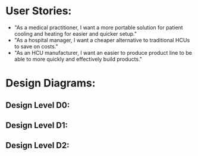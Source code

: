 # User Stories:

* "As a medical practitioner, I want a more portable solution for patient cooling and heating for easier and quicker setup."
* "As a hospital manager, I want a cheaper alternative to traditional HCUs to save on costs."
* "As an HCU manufacturer, I want an easier to produce product line to be able to more quickly and effectively build products."

# Design Diagrams:

## Design Level D0:



## Design Level D1:



## Design Level D2:

